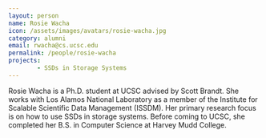 ```yaml
---
layout: person
name: Rosie Wacha
icon: /assets/images/avatars/rosie-wacha.jpg
category: alumni
email: rwacha@cs.ucsc.edu
permalink: /people/rosie-wacha
projects:
        - SSDs in Storage Systems
---
```


Rosie Wacha is a Ph.D. student at UCSC advised by Scott Brandt. She works with
Los Alamos National Laboratory as a member of the Institute for Scalable
Scientific Data Management (ISSDM).  Her primary research focus is on how to
use SSDs in storage systems.  Before coming to UCSC, she completed her B.S. in
Computer Science at Harvey Mudd College.
